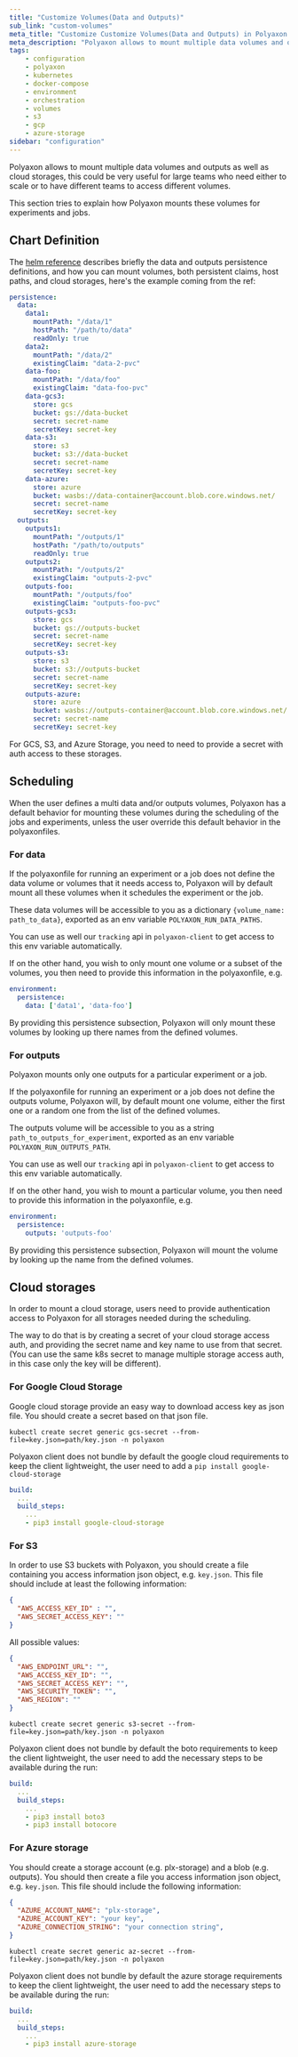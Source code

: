 ```yaml
---
title: "Customize Volumes(Data and Outputs)"
sub_link: "custom-volumes"
meta_title: "Customize Customize Volumes(Data and Outputs) in Polyaxon - Configuration"
meta_description: "Polyaxon allows to mount multiple data volumes and outputs as well as cloud storages."
tags:
    - configuration
    - polyaxon
    - kubernetes
    - docker-compose
    - environment
    - orchestration
    - volumes
    - s3
    - gcp
    - azure-storage
sidebar: "configuration"
---
```


Polyaxon allows to mount multiple data volumes and outputs as well as cloud storages,
this could be very useful for large teams who need either to scale or
to have different teams to access different volumes.

This section tries to explain how Polyaxon mounts these volumes for experiments and jobs.

## Chart Definition

The [helm reference](/references/polyaxon-helm-reference/#persistence) describes briefly the data and outputs persistence definitions,
and how you can mount volumes, both persistent claims, host paths, and cloud storages, here's the example coming from the ref:

```yaml
persistence:
  data:
    data1:
      mountPath: "/data/1"
      hostPath: "/path/to/data"
      readOnly: true
    data2:
      mountPath: "/data/2"
      existingClaim: "data-2-pvc"
    data-foo:
      mountPath: "/data/foo"
      existingClaim: "data-foo-pvc"
    data-gcs3:
      store: gcs
      bucket: gs://data-bucket
      secret: secret-name
      secretKey: secret-key
    data-s3:
      store: s3
      bucket: s3://data-bucket
      secret: secret-name
      secretKey: secret-key
    data-azure:
      store: azure
      bucket: wasbs://data-container@account.blob.core.windows.net/
      secret: secret-name
      secretKey: secret-key
  outputs:
    outputs1:
      mountPath: "/outputs/1"
      hostPath: "/path/to/outputs"
      readOnly: true
    outputs2:
      mountPath: "/outputs/2"
      existingClaim: "outputs-2-pvc"
    outputs-foo:
      mountPath: "/outputs/foo"
      existingClaim: "outputs-foo-pvc"
    outputs-gcs3:
      store: gcs
      bucket: gs://outputs-bucket
      secret: secret-name
      secretKey: secret-key
    outputs-s3:
      store: s3
      bucket: s3://outputs-bucket
      secret: secret-name
      secretKey: secret-key
    outputs-azure:
      store: azure
      bucket: wasbs://outputs-container@account.blob.core.windows.net/
      secret: secret-name
      secretKey: secret-key
```

For GCS, S3, and Azure Storage, you need to need to provide a secret with auth access to these storages.

## Scheduling

When the user defines a multi data and/or outputs volumes,
Polyaxon has a default behavior for mounting these volumes during the scheduling of the jobs and experiments,
unless the user override this default behavior in the polyaxonfiles.

### For data

If the polyaxonfile for running an experiment or a job does not define the data volume or volumes that it needs access to,
Polyaxon will by default mount all these volumes when it schedules the experiment or the job.

These data volumes will be accessible to you as a dictionary `{volume_name: path_to_data}`,
exported as an env variable `POLYAXON_RUN_DATA_PATHS`.

You can use as well our `tracking` api in `polyaxon-client` to get access to this env variable automatically.

If on the other hand, you wish to only mount one volume or a subset of the volumes,
you then need to provide this information in the polyaxonfile, e.g.

```yaml
environment:
  persistence:
    data: ['data1', 'data-foo']
```

By providing this persistence subsection,
Polyaxon will only mount these volumes by looking up there names from the defined volumes.


### For outputs

Polyaxon mounts only one  outputs for a particular experiment or a job.

If the polyaxonfile for running an experiment or a job does not define the outputs volume,
Polyaxon will, by default mount one volume, either the first one or a random one from the list of the defined volumes.

The outputs volume will be accessible to you as a string `path_to_outputs_for_experiment`,
exported as an env variable `POLYAXON_RUN_OUTPUTS_PATH`.

You can use as well our `tracking` api in `polyaxon-client` to get access to this env variable automatically.

If on the other hand, you wish to mount a particular volume,
you then need to provide this information in the polyaxonfile, e.g.

```yaml
environment:
  persistence:
    outputs: 'outputs-foo'
```

By providing this persistence subsection,
Polyaxon will mount the volume by looking up the name from the defined volumes.


## Cloud storages

In order to mount a cloud storage, 
users need to provide authentication access to Polyaxon for all storages needed during the scheduling.

The way to do that is by creating a secret of your cloud storage access auth, 
and providing the secret name and key name to use from that secret. 
(You can use the same k8s secret to manage multiple storage access auth, in this case only the key will be different).   

### For Google Cloud Storage

Google cloud storage provide an easy way to download access key as json file. 
You should create a secret based on that json file.

`kubectl create secret generic gcs-secret --from-file=key.json=path/key.json -n polyaxon`

Polyaxon client does not bundle by default the google cloud requirements to keep the client lightweight, 
the user need to add a `pip install google-cloud-storage`

```yaml
build:
  ...
  build_steps:
    ...
    - pip3 install google-cloud-storage
``` 


### For S3

In order to use S3 buckets with Polyaxon, you should create a file containing you access information json object, e.g. `key.json`.
This file should include at least the following information:

```json
{
  "AWS_ACCESS_KEY_ID" : "",
  "AWS_SECRET_ACCESS_KEY": ""
}
```

All possible values:

```json
{
  "AWS_ENDPOINT_URL": "",
  "AWS_ACCESS_KEY_ID": "",
  "AWS_SECRET_ACCESS_KEY": "",
  "AWS_SECURITY_TOKEN": "",
  "AWS_REGION": ""
}
```

`kubectl create secret generic s3-secret --from-file=key.json=path/key.json -n polyaxon`


Polyaxon client does not bundle by default the boto requirements to keep the client lightweight, 
the user need to add the necessary steps to be available during the run:

```yaml
build:
  ...
  build_steps:
    ...
    - pip3 install boto3
    - pip3 install botocore
``` 


### For Azure storage

You should create a storage account (e.g. plx-storage) and a blob (e.g. outputs). 
You should then create a file you access information json object, e.g. `key.json`. 
This file should include the following information:

```json
{ 
  "AZURE_ACCOUNT_NAME": "plx-storage",
  "AZURE_ACCOUNT_KEY": "your key",
  "AZURE_CONNECTION_STRING": "your connection string",
}
```

`kubectl create secret generic az-secret --from-file=key.json=path/key.json -n polyaxon`


Polyaxon client does not bundle by default the azure storage requirements to keep the client lightweight, 
the user need to add the necessary steps to be available during the run:

```yaml
build:
  ...
  build_steps:
    ...
    - pip3 install azure-storage
``` 
